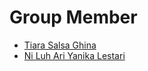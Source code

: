 # Group Member

- <a href="https://github.com/tiarasalsa">Tiara Salsa Ghina</a>
- <a href="https://github.com/niluhariyanika">Ni Luh Ari Yanika Lestari</a>
